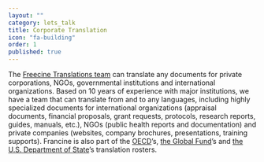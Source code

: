 ```yaml
---
layout: ""
category: lets_talk
title: Corporate Translation
icon: "fa-building"
order: 1
published: true
---
```


The [Freecine Translations team](http://freecinetranslations.com/and_us/) can translate any documents for private corporations, NGOs, governmental institutions and international organizations. Based on 10 years of experience with major institutions, we have a team that can translate from and to any languages, including highly specialized documents for international organizations (appraisal documents, financial proposals, grant requests, protocols, research reports, guides, manuals, etc.), NGOs (public health reports and documentation) and private companies (websites, company brochures, presentations, training supports). Francine is also part of the [OECD](http://www.oecd.org/)’s, [the Global Fund](http://www.theglobalfund.org/en/)’s and [the U.S. Department of State](http://www.state.gov/)’s translation rosters.